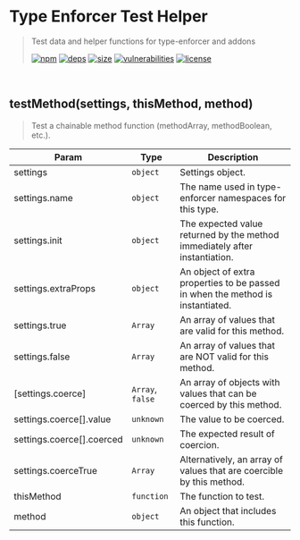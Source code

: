 # Type Enforcer Test Helper

> Test data and helper functions for type-enforcer and addons
>
> [![npm][npm]][npm-url]
[![deps][deps]][deps-url]
[![size][size]][size-url]
[![vulnerabilities][vulnerabilities]][vulnerabilities-url]
[![license][license]][license-url]


<br><a name="testMethod"></a>

## testMethod(settings, thisMethod, method)
> Test a chainable method function (methodArray, methodBoolean, etc.).


| Param | Type | Description |
| --- | --- | --- |
| settings | <code>object</code> | Settings object. |
| settings.name | <code>object</code> | The name used in type-enforcer namespaces for this type. |
| settings.init | <code>object</code> | The expected value returned by the method immediately after instantiation. |
| settings.extraProps | <code>object</code> | An object of extra properties to be passed in when the method is instantiated. |
| settings.true | <code>Array</code> | An array of values that are valid for this method. |
| settings.false | <code>Array</code> | An array of values that are NOT valid for this method. |
| [settings.coerce] | <code>Array</code>, <code>false</code> | An array of objects with values that can be coerced by this method. |
| settings.coerce[].value | <code>unknown</code> | The value to be coerced. |
| settings.coerce[].coerced | <code>unknown</code> | The expected result of coercion. |
| settings.coerceTrue | <code>Array</code> | Alternatively, an array of values that are coercible by this method. |
| thisMethod | <code>function</code> | The function to test. |
| method | <code>object</code> | An object that includes this function. |


[npm]: https://img.shields.io/npm/v/type-enforcer-test-helper.svg
[npm-url]: https://npmjs.com/package/type-enforcer-test-helper
[deps]: https://david-dm.org/DarrenPaulWright/type-enforcer-test-helper.svg
[deps-url]: https://david-dm.org/DarrenPaulWright/type-enforcer-test-helper
[size]: https://packagephobia.now.sh/badge?p&#x3D;type-enforcer-test-helper
[size-url]: https://packagephobia.now.sh/result?p&#x3D;type-enforcer-test-helper
[vulnerabilities]: https://snyk.io/test/github/DarrenPaulWright/type-enforcer-test-helper/badge.svg?targetFile&#x3D;package.json
[vulnerabilities-url]: https://snyk.io/test/github/DarrenPaulWright/type-enforcer-test-helper?targetFile&#x3D;package.json
[license]: https://img.shields.io/github/license/DarrenPaulWright/type-enforcer-test-helper.svg
[license-url]: https://npmjs.com/package/type-enforcer-test-helper/LICENSE.md

